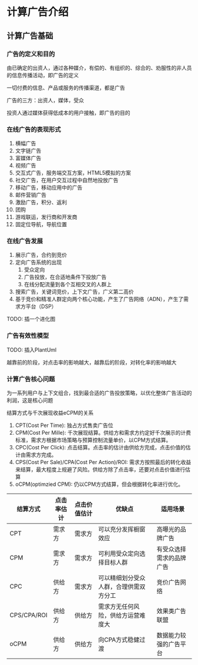 # 计算广告介绍

## 计算广告基础

### 广告的定义和目的

由已确定的出资人，通过各种媒介，有偿的、有组织的、综合的、劝服性的非人员的信息传播活动，即广告的定义

一切付费的信息、产品或服务的传播渠道，都是广告

广告的三方：出资人，媒体，受众

投资人通过媒体获得低成本的用户接触，即广告的目的

### 在线广告的表现形式

1. 横幅广告
2. 文字链广告
3. 富媒体广告
4. 视频广告
5. 交互式广告，服务端交互方案，HTML5模拟的方案
6. 社交广告，在用户交互过程中自然地投放广告
7. 移动广告，移动应用中的广告
8. 邮件营销广告
9. 激励广告，积分、返利
10. 团购
11. 游戏联运，发行商和开发商
12. 固定位导航，导航位置

### 在线广告发展

1. 展示广告，合约到竞价
2. 定向广告系统的出现
   1. 受众定向
   2. 广告投放，在合适地条件下投放广告
   3. 在线分配流量到各个互相交叉的人群上
3. 搜索广告，关键词竞价，上下文广告，广义第二高价
4. 基于竞价和精准人群定向两个核心功能，产生了广告网络（ADN），产生了需求方平台（DSP）

TODO: 插一个进化图

### 广告有效性模型

TODO: 插入PlantUml

越靠前的阶段，对点击率的影响越大，越靠后的阶段，对转化率的影响越大

### 计算广告核心问题

为一系列用户与上下文组合，找到最合适的广告投放策略，以优化整体广告活动的利润，这是核心问题

结算方式与千次展现收益eCPM的关系

1. CPT(Cost Per Time): 独占方式售卖广告位
2. CPM(Cost Per Mille): 千次展现结算。供给方和需求方约定好千次展示的计费标准，需求方根据市场策略与预算控制流量单价，以CPM方式结算。
3. CPC(Cost Per Click): 点击结算。点击率的估计由供给方完成，点击价值的估计由需求方完成。
4. CPS(Cost Per Sale)/CPA(Cost Per Action)/ROI: 需求方按照最后的转化收益来结算，最大程度上规避了风险。供给方除了点击率，还要对点击价值进行估算
5. oCPM(optimzied CPM): 仍以CPM方式结算，但会根据转化率进行优化。

| 结算方式 | 点击率估计 | 点击价值估计 | 优缺点 | 适用场景 |
| --- | --- | --- | --- | --- |
| CPT | 需求方 | 需求方 | 可以充分发挥橱窗效应 | 高曝光的品牌广告 |
| CPM | 需求方 | 需求方 | 可利用受众定向选择目标人群 | 有受众选择需求的品牌广告 |
| CPC | 供给方 | 需求方 | 可以精细划分受众人群，合理供需双方分工 | 竞价广告网络 |
| CPS/CPA/ROI | 供给方 | 供给方 | 需求方无任何风险，供给方运营难度大 | 效果类广告联盟 |
| oCPM | 供给方 | 供给方 | 向CPA方式稳健过渡 | 数据能力较强的广告平台 |
